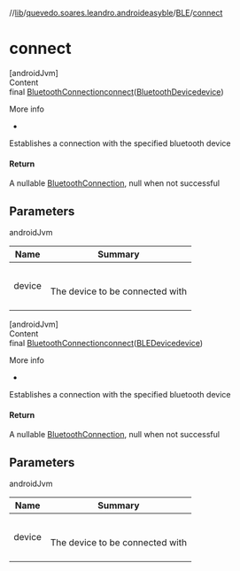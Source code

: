 //[lib](../../index.md)/[quevedo.soares.leandro.androideasyble](../index.md)/[BLE](index.md)/[connect](connect.md)



# connect  
[androidJvm]  
Content  
final [BluetoothConnection](../-bluetooth-connection/index.md)[connect](connect.md)([BluetoothDevice](https://developer.android.com/reference/kotlin/android/bluetooth/BluetoothDevice.html)[device](connect.md))  
  
More info  
<ul><li></li></ul>

Establishes a connection with the specified bluetooth device



#### Return  


A nullable [BluetoothConnection](../-bluetooth-connection/index.md), null when not successful



## Parameters  
  
androidJvm  
  
|  Name|  Summary| 
|---|---|
| <a name="quevedo.soares.leandro.androideasyble/BLE/connect/#android.bluetooth.BluetoothDevice/PointingToDeclaration/"></a>device| <a name="quevedo.soares.leandro.androideasyble/BLE/connect/#android.bluetooth.BluetoothDevice/PointingToDeclaration/"></a><br><br>The device to be connected with<br><br>
  
  


[androidJvm]  
Content  
final [BluetoothConnection](../-bluetooth-connection/index.md)[connect](connect.md)([BLEDevice](../../quevedo.soares.leandro.androideasyble.models/-b-l-e-device/index.md)[device](connect.md))  
  
More info  
<ul><li></li></ul>

Establishes a connection with the specified bluetooth device



#### Return  


A nullable [BluetoothConnection](../-bluetooth-connection/index.md), null when not successful



## Parameters  
  
androidJvm  
  
|  Name|  Summary| 
|---|---|
| <a name="quevedo.soares.leandro.androideasyble/BLE/connect/#quevedo.soares.leandro.androideasyble.models.BLEDevice/PointingToDeclaration/"></a>device| <a name="quevedo.soares.leandro.androideasyble/BLE/connect/#quevedo.soares.leandro.androideasyble.models.BLEDevice/PointingToDeclaration/"></a><br><br>The device to be connected with<br><br>
  
  



